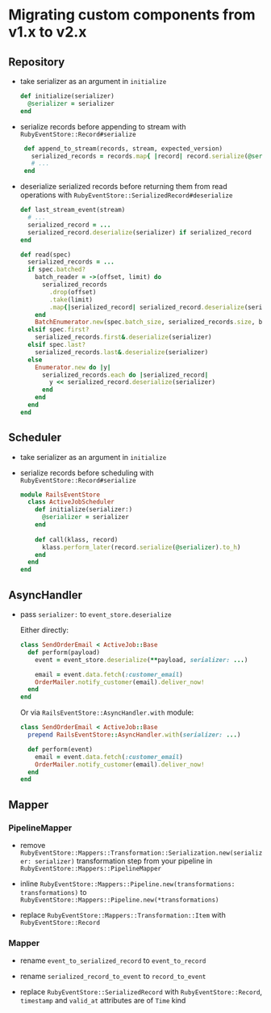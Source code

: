 # Migrating custom components from v1.x to v2.x

## Repository

- take serializer as an argument in `initialize`

  ```ruby
  def initialize(serializer)
    @serializer = serializer
  end
  ```

- serialize records before appending to stream with `RubyEventStore::Record#serialize`

  ```ruby
   def append_to_stream(records, stream, expected_version)
     serialized_records = records.map{ |record| record.serialize(@serializer) }
     # ...
   end
  ```
- deserialize serialized records before returning them from read operations with `RubyEventStore::SerializedRecord#deserialize`

   ```ruby
   def last_stream_event(stream)
     # ...
     serialized_record = ...
     serialized_record.deserialize(serializer) if serialized_record
   end
   
   def read(spec)
     serialized_records = ...
     if spec.batched?
       batch_reader = ->(offset, limit) do
         serialized_records
           .drop(offset)
           .take(limit)
           .map{|serialized_record| serialized_record.deserialize(serializer) }
       end
       BatchEnumerator.new(spec.batch_size, serialized_records.size, batch_reader).each
     elsif spec.first?
       serialized_records.first&.deserialize(serializer)
     elsif spec.last?
       serialized_records.last&.deserialize(serializer)
     else
       Enumerator.new do |y|
         serialized_records.each do |serialized_record|
           y << serialized_record.deserialize(serializer)
         end
       end
     end
   end
   ```

## Scheduler

- take serializer as an argument in `initialize`

- serialize records before scheduling with `RubyEventStore::Record#serialize` 

  ```ruby
  module RailsEventStore
    class ActiveJobScheduler
      def initialize(serializer:)
        @serializer = serializer
      end
   
      def call(klass, record)
        klass.perform_later(record.serialize(@serializer).to_h)
      end
    end
  end
  ```
  

## AsyncHandler

- pass `serializer:` to `event_store.deserialize`

  Either directly:

  ```ruby
  class SendOrderEmail < ActiveJob::Base
    def perform(payload)
      event = event_store.deserialize(**payload, serializer: ...)
  
      email = event.data.fetch(:customer_email)
      OrderMailer.notify_customer(email).deliver_now!
    end
  end
  ```
  
  Or via `RailsEventStore::AsyncHandler.with` module:
  
  ```ruby
  class SendOrderEmail < ActiveJob::Base
    prepend RailsEventStore::AsyncHandler.with(serializer: ...)
  
    def perform(event)
      email = event.data.fetch(:customer_email)
      OrderMailer.notify_customer(email).deliver_now!
    end
  end 
  ```
  

## Mapper

### PipelineMapper

- remove `RubyEventStore::Mappers::Transformation::Serialization.new(serializer: serializer)` transformation step from your pipeline in `RubyEventStore::Mappers::PipelineMapper`

- inline `RubyEventStore::Mappers::Pipeline.new(transformations: transformations)` to `RubyEventStore::Mappers::Pipeline.new(*transformations)`

- replace `RubyEventStore::Mappers::Transformation::Item` with `RubyEventStore::Record`

### Mapper

- rename `event_to_serialized_record` to `event_to_record`

- rename `serialized_record_to_event` to `record_to_event`

- replace `RubyEventStore::SerializedRecord` with `RubyEventStore::Record`, `timestamp` and `valid_at` attributes are of `Time` kind

